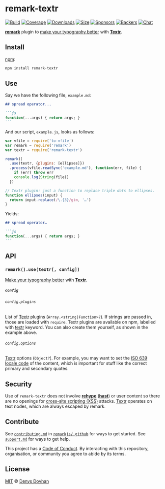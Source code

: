 # remark-textr

[![Build][build-badge]][build]
[![Coverage][coverage-badge]][coverage]
[![Downloads][downloads-badge]][downloads]
[![Size][size-badge]][size]
[![Sponsors][sponsors-badge]][collective]
[![Backers][backers-badge]][collective]
[![Chat][chat-badge]][chat]

[**remark**][remark] plugin to [make your typography better][typewriter-habits]
with [**Textr**][textr].

## Install

[npm][]:

```sh
npm install remark-textr
```

## Use

Say we have the following file, `example.md`:

````markdown
## spread operator...

```js
function(...args) { return args; }
```
````

And our script, `example.js`, looks as follows:

```js
var vfile = require('to-vfile')
var remark = require('remark')
var textr = require('remark-textr')

remark()
  .use(textr, {plugins: [ellipses]})
  .process(vfile.readSync('example.md'), function(err, file) {
    if (err) throw err
    console.log(String(file))
  })

// Textr plugin: just a function to replace triple dots to ellipses.
function ellipses(input) {
  return input.replace(/\.{3}/gim, '…')
}
```

Yields:

````markdown
## spread operator…

```js
function(...args) { return args; }
```
````

## API

### `remark().use(textr[, config])`

[Make your typography better][typewriter-habits] with [**Textr**][textr].

##### `config`

###### `config.plugins`

List of [Textr][] plugins (`Array.<string|Function>?`).
If strings are passed in, those are loaded with `require`.
Textr plugins are available on npm, labelled with [textr][textr-plugins]
keyword.
You can also create them yourself, as shown in the example above.

###### `config.options`

[Textr][] options (`Object?`).
For example, you may want to set the [ISO 639][iso] [locale code][locale] of the
content, which is important for stuff like the correct primary and secondary
quotes.

## Security

Use of `remark-textr` does not involve [**rehype**][rehype] ([**hast**][hast])
or user content so there are no openings for [cross-site scripting (XSS)][xss]
attacks.
[Textr][] operates on text nodes, which are always escaped by remark.

## Contribute

See [`contributing.md`][contributing] in [`remarkjs/.github`][health] for ways
to get started.
See [`support.md`][support] for ways to get help.

This project has a [Code of Conduct][coc].
By interacting with this repository, organisation, or community you agree to
abide by its terms.

## License

[MIT][license] © [Denys Dovhan][author]

<!-- Definitions -->

[build-badge]: https://img.shields.io/travis/remarkjs/remark-textr/master.svg

[build]: https://travis-ci.org/remarkjs/remark-textr

[coverage-badge]: https://img.shields.io/codecov/c/github/remarkjs/remark-textr.svg

[coverage]: https://codecov.io/github/remarkjs/remark-textr

[downloads-badge]: https://img.shields.io/npm/dm/remark-textr.svg

[downloads]: https://www.npmjs.com/package/remark-textr

[size-badge]: https://img.shields.io/bundlephobia/minzip/remark-textr.svg

[size]: https://bundlephobia.com/result?p=remark-textr

[sponsors-badge]: https://opencollective.com/unified/sponsors/badge.svg

[backers-badge]: https://opencollective.com/unified/backers/badge.svg

[collective]: https://opencollective.com/unified

[chat-badge]: https://img.shields.io/badge/join%20the%20community-on%20spectrum-7b16ff.svg

[chat]: https://spectrum.chat/unified/remark

[npm]: https://docs.npmjs.com/cli/install

[health]: https://github.com/remarkjs/.github

[contributing]: https://github.com/remarkjs/.github/blob/master/contributing.md

[support]: https://github.com/remarkjs/.github/blob/master/support.md

[coc]: https://github.com/remarkjs/.github/blob/master/code-of-conduct.md

[license]: license

[author]: https://denysdovhan.com

[remark]: https://github.com/remarkjs/remark

[textr]: https://github.com/A/textr

[textr-plugins]: https://www.npmjs.com/browse/keyword/textr

[locale]: https://github.com/A/textr#locale-option-consistence

[iso]: https://www.wikiwand.com/en/List_of_ISO_639-1_codes

[typewriter-habits]: https://practicaltypography.com/typewriter-habits.html

[xss]: https://en.wikipedia.org/wiki/Cross-site_scripting

[rehype]: https://github.com/rehypejs/rehype

[hast]: https://github.com/syntax-tree/hast
